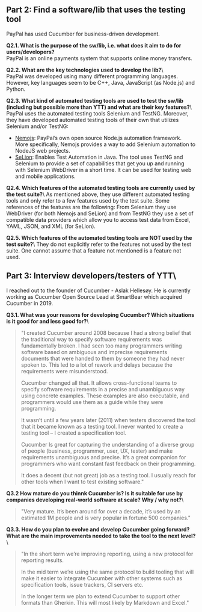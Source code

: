 ## Part 2: Find a software/lib that uses the testing tool
PayPal has used Cucumber for business-driven development. 

**Q2.1. What is the purpose of the sw/lib, i.e. what does it aim to do for users/developers?**\
PayPal is an online payments system that supports online money transfers. 

**Q2.2. What are the key technologies used to develop the lib?**\   
PayPal was developed using many different programming languages. However, key languages seem to be C++, Java, JavaScript (as Node.js) and Python. 

**Q2.3. What kind of automated testing tools are used to test the sw/lib (including but possible more than YTT) and what are their key features?**\ 
PayPal uses the automated testing tools Selenium and TestNG. Moreover, they have developed automated testing tools of their own that utilizes Selenium and/or TestNG: 
- [Nemojs](https://nemo.js.org/): PayPal’s own open source Node.js automation framework. More specifically, Nemojs provides a way to add Selenium automation to NodeJS web projects.
- [SeLion](http://paypal.github.io/SeLion/html/documentation.html#what-is-selion): Enables Test Automation in Java. The tool uses TestNG and Selenium to provide a set of capabilities that get you up and running with Selenium WebDriver in a short time. It can be used for testing web and mobile applications.

**Q2.4. Which features of the automated testing tools are currently used by the test suite?**\ 
As mentioned above, they use different automated testing tools and only refer to a few features used by the test suite. Some references of the features are the following: From Selenium they use WebDriver (for both Nemojs and SeLion) and from TestNG they use a set of compatible data providers which allow you to access test data from Excel, YAML, JSON, and XML (for SeLion).

**Q2.5. Which features of the automated testing tools are NOT used by the test suite?**\ 
They do not explicitly refer to the features not used by the test suite. One cannot assume that a feature not mentioned is a feature not used. 

## Part 3: Interview developers/testers of YTT\
I reached out to the founder of Cucumber - Aslak Hellesøy. He is currently working as Cucumber Open Source Lead at SmartBear which acquired Cucumber in 2019. 

**Q3.1. What was your reasons for developing Cucumber? Which situations is it good for and less good for?**\
>"I created Cucumber around 2008 because I had a strong belief that the traditional way to specify software requirements was fundamentally broken. I had seen too many programmers writing software based on ambiguous and imprecise requirements documents that were handed to them by someone they had never spoken to. This led to a lot of rework and delays because the requirements were misunderstood.
>
>Cucumber changed all that. It allows cross-functional teams to specify software requirements in a precise and unambiguous way using concrete examples. These examples are also executable, and programmers would use them as a guide while they were programming.
>
>It wasn’t until a few years later (2011) when testers discovered the tool that it became known as a testing tool. I never wanted to create a testing tool – I created a specification tool.
>
>Cucumber Is great for capturing the understanding of a diverse group of people (business, programmer, user, UX, tester) and make requirements unambiguous and precise. It’s a great companion for programmers who want constant fast feedback on their programming.
>
>It does a decent (but not great) job as a testing tool. I usually reach for other tools when I want to test existing software."

**Q3.2 How mature do you thinnk Cucumber is? Is it suitable for use by companies developing real-world software at scale? Why / why not?**\ 
>"Very mature. It’s been around for over a decade, it’s used by an estimated 1M people and is very popular in fortune 500 companies."

**Q3.3. How do you plan to evolve and develop Cucumber going forward? What are the main improvements needed to take the tool to the next level?**\ 
>"In the short term we’re improving reporting, using a new protocol for reporting results.
>
>In the mid term we’re using the same protocol to build tooling that will make it easier to integrate Cucumber with other systems such as specification tools, issue trackers, CI servers etc.
>
>In the longer term we plan to extend Cucumber to support other formats than Gherkin. This will most likely by Markdown and Excel."
